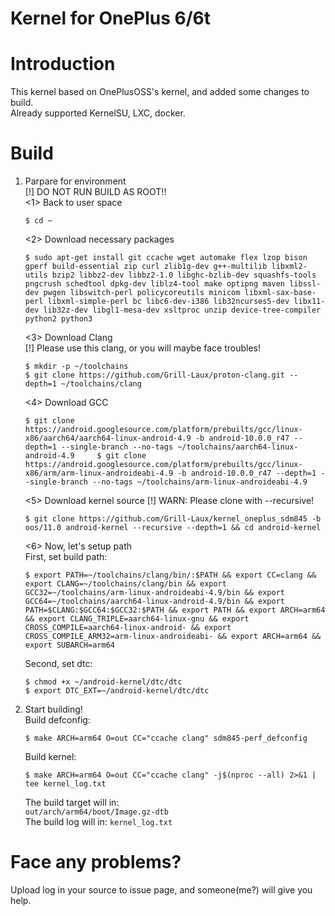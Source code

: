 # Kernel for OnePlus 6/6t
# Introduction
This kernel based on OnePlusOSS's kernel, and added some changes to build.  
Already supported KernelSU, LXC, docker.
# Build
1. Parpare for environment  
  [!] DO NOT RUN BUILD AS ROOT!!  
    <1> Back to user space
    ```
    $ cd ~
    ```    
    <2> Download necessary packages  
    ```
    $ sudo apt-get install git ccache wget automake flex lzop bison gperf build-essential zip curl zlib1g-dev g++-multilib libxml2-utils bzip2 libbz2-dev libbz2-1.0 libghc-bzlib-dev squashfs-tools pngcrush schedtool dpkg-dev liblz4-tool make optipng maven libssl-dev pwgen libswitch-perl policycoreutils minicom libxml-sax-base-perl libxml-simple-perl bc libc6-dev-i386 lib32ncurses5-dev libx11-dev lib32z-dev libgl1-mesa-dev xsltproc unzip device-tree-compiler python2 python3
    ```    
    <3> Download Clang  
      [!] Please use this clang, or you will maybe face troubles!  
    ```
    $ mkdir -p ~/toolchains 
    $ git clone https://github.com/Grill-Laux/proton-clang.git --depth=1 ~/toolchains/clang 
    ```
    <4> Download GCC  
    ```
    $ git clone https://android.googlesource.com/platform/prebuilts/gcc/linux-x86/aarch64/aarch64-linux-android-4.9 -b android-10.0.0_r47 --depth=1 --single-branch --no-tags ~/toolchains/aarch64-linux-android-4.9     $ git clone https://android.googlesource.com/platform/prebuilts/gcc/linux-x86/arm/arm-linux-androideabi-4.9 -b android-10.0.0_r47 --depth=1 --single-branch --no-tags ~/toolchains/arm-linux-androideabi-4.9
    ```    
    <5> Download kernel source
     [!] WARN: Please clone with --recursive!    
    ```
    $ git clone https://github.com/Grill-Laux/kernel_oneplus_sdm845 -b oos/11.0 android-kernel --recursive --depth=1 && cd android-kernel
    ```    
  
    <6> Now, let's setup path  
    First, set build path:  
    ```
    $ export PATH=~/toolchains/clang/bin/:$PATH && export CC=clang && export CLANG=~/toolchains/clang/bin && export GCC32=~/toolchains/arm-linux-androideabi-4.9/bin && export GCC64=~/toolchains/aarch64-linux-android-4.9/bin && export PATH=$CLANG:$GCC64:$GCC32:$PATH && export PATH && export ARCH=arm64 && export CLANG_TRIPLE=aarch64-linux-gnu && export CROSS_COMPILE=aarch64-linux-android- && export CROSS_COMPILE_ARM32=arm-linux-androideabi- && export ARCH=arm64 && export SUBARCH=arm64
    ```    
    Second, set dtc:
    ``` 
    $ chmod +x ~/android-kernel/dtc/dtc  
    $ export DTC_EXT=~/android-kernel/dtc/dtc
    ```
  
3. Start building!  
    Build defconfig:  
    ```
    $ make ARCH=arm64 O=out CC="ccache clang" sdm845-perf_defconfig
    ```    
    Build kernel:  
    ```
    $ make ARCH=arm64 O=out CC="ccache clang" -j$(nproc --all) 2>&1 | tee kernel_log.txt
    ```    
   The build target will in:    
   `out/arch/arm64/boot/Image.gz-dtb`    
   The build log will in:
   `kernel_log.txt`    
  
# Face any problems?
Upload log in your source to issue page, and someone(me?) will give you help.
